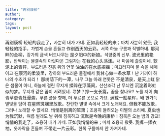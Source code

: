 ```yaml
---
title: "再别康桥"
author:
category: 
tags: 
layout: post
---
```

再别康桥
轻轻的我走了，사뿐히 내가 가네.
正如我轻轻的来；마치 사뿐히 왔듯;
我轻轻的招手，가볍게 손을 흔들고
作别西天的云彩。서쪽 하늘 구름과 작별하네.
那河畔的金柳，강가의 금색 버드나무는
是夕阳中的新娘。석양중의 신부.
波光里的艳影，반짝이는 물결속의 아릿다운 그림자는
在我的心头荡漾。내 마음에 출렁이네.
软泥上的青荇，부드러운 진흙 위의 연꽃
油油的在水底招摇；미끄러지며 물 속을 헤매이고
在康河的柔波里，강하의 부드러운 물결에서
我甘心做一条水草！난 기꺼이 하나의 수초가 되리！
那树荫下的一潭，나무 그늘 아래 연못은
不是清泉，是天上虹 맑은 샘물이 아니, 하늘에 걸린 무지개
揉碎在浮藻间，산산조각 난 무늬엔
沉淀着彩虹似的梦。무지개 같은 꿈이 서려있네.
寻梦？撑一支长篙，꿈을 찾나요? 노를 저어
向青草更青处漫溯，푸른 풀을 향해, 더 푸르른 곳으로 가요.
满载一船星辉，배 한가득 별빛을 담아
在星辉斑斓里放歌。찬란한 별빛 속에서 크게 노래해요.
但我不能放歌，그러나 노래할 수 없네요.
悄悄是别离的笙箫；조용히 들려오는 이별의 소리에.
夏虫也为我沉默，여름 벌레도 날 위해 침묵하고
沉默是今晚的康桥！침묵은 오늘 밤의 강교!
悄悄的我走了，조용히 내가 가네.
正如我悄悄的来；마치 조용히 왔듯.
我挥一挥衣袖，옷자락을 흔들며
不带走一片云彩。한쪽 구름마저 안 가져가네.

